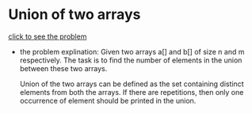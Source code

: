 # Union of two arrays



[click to see the problem](https://practice.geeksforgeeks.org/problems/union-of-two-arrays3538/1?page=1&difficulty[]=-1&sortBy=submissions)



 - the problem explination:
    Given two arrays a[] and b[] of size n and m respectively. The task is to find the number of elements in the union between these two arrays.

   Union of the two arrays can be defined as the set containing distinct elements from both the arrays. If there are repetitions, then only one occurrence of element should be printed in the union.
